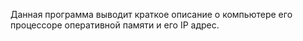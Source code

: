 Данная программа выводит краткое описание о компьютере его процессоре оперативной памяти и его IP адрес.

